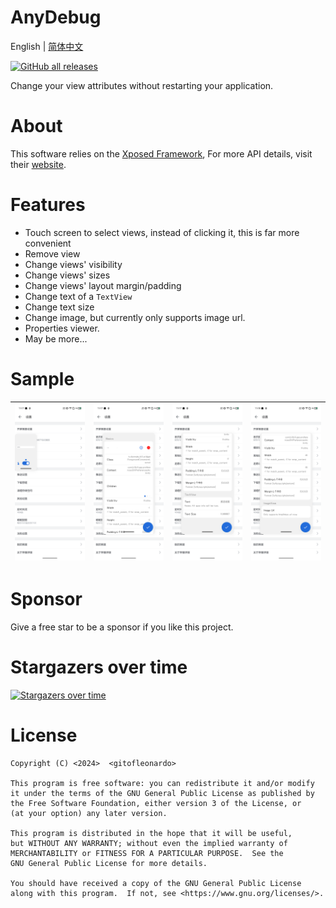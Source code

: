 # AnyDebug

English | [简体中文](README_CN.md)

[![GitHub all releases](https://img.shields.io/github/downloads/Xposed-Modules-Repo/com.hhvvg.anydebug/total?label=Downloads)](https://github.com/Xposed-Modules-Repo/com.hhvvg.anydebug/releases)

Change your view attributes without restarting your application.

# About

This software relies on the [Xposed Framework](https://github.com/rovo89/Xposed), For more API details, visit their [website](https://api.xposed.info/).

# Features

+ Touch screen to select views, instead of clicking it, this is far more convenient
+ Remove view
+ Change views' visibility
+ Change views' sizes
+ Change views' layout margin/padding
+ Change text of a `TextView`
+ Change text size
+ Change image, but currently only supports image url.
+ Properties viewer.
+ May be more...

# Sample

| ![sample0.png](raw/sample0.png) | ![sample1.png](raw/sample1.png) | ![sample1.png](raw/sample2.png) | ![sample1.png](raw/sample3.png) |
| -- | -- | -- | -- |

# Sponsor

Give a free star to be a sponsor if you like this project.

# Stargazers over time

[![Stargazers over time](https://starchart.cc/gitofleonardo/AnyDebug.svg)](https://starchart.cc/gitofleonardo/AnyDebug)

# License

```
Copyright (C) <2024>  <gitofleonardo>

This program is free software: you can redistribute it and/or modify
it under the terms of the GNU General Public License as published by
the Free Software Foundation, either version 3 of the License, or
(at your option) any later version.

This program is distributed in the hope that it will be useful,
but WITHOUT ANY WARRANTY; without even the implied warranty of
MERCHANTABILITY or FITNESS FOR A PARTICULAR PURPOSE.  See the
GNU General Public License for more details.

You should have received a copy of the GNU General Public License
along with this program.  If not, see <https://www.gnu.org/licenses/>.
```